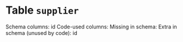 ﻿# Table `supplier`
Schema columns: id
Code-used columns: 
Missing in schema: 
Extra in schema (unused by code): id
